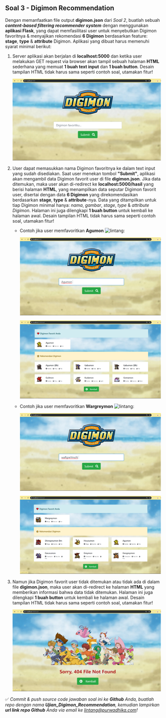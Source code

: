 ## **Soal 3 - Digimon Recommendation**

Dengan memanfaatkan file output __digimon.json__ dari _Soal 2_, buatlah sebuah __*content-based filtering recommender system*__ dengan menggunakan __aplikasi Flask__, yang dapat memfasilitasi user untuk menyebutkan Digimon favoritnya & menyajikan rekomendasi __6 Digimon__ berdasarkan feature: __stage__, __type__ & __attribute__ Digimon. Aplikasi yang dibuat harus memenuhi syarat minimal berikut:

1. Server aplikasi akan berjalan di __localhost:5000__ dan ketika user melakukan GET request via browser akan tampil sebuah halaman __HTML__ sederhana yang memuat __1 buah text input__ dan __1 buah button__. Desain tampilan HTML tidak harus sama seperti contoh soal, utamakan fitur!

    ![digi_1](./soal3a.png)

2. User dapat memasukkan nama Digimon favoritnya ke dalam text input yang sudah disediakan. Saat user menekan tombol __"Submit"__, aplikasi akan mengambil data Digimon favorit user di file __digimon.json__. Jika data ditemukan, maka user akan di-redirect ke __localhost:5000/hasil__ yang berisi halaman __HTML__, yang menampilkan data seputar Digimon favorit user, disertai dengan data __6 Digimon__ yang direkomendasikan berdasarkan __stage__, __type__ & __attribute__-nya. Data yang ditampilkan untuk tiap Digimon minimal hanya: _nama_, _gambar_, _stage_, _type_ & _attribute Digimon_. Halaman ini juga dilengkapi __1 buah button__ untuk kembali ke halaman awal. Desain tampilan HTML tidak harus sama seperti contoh soal, utamakan fitur!

    - Contoh jika user memfavoritkan __Agumon__ <img src='http://digidb.io/images/dot/dot050.png' alt='lintang' style='height:13px; width:18px'/>:
    
        ![digi_2](./soal3b.png)

        ![digi_3](./soal3c.png)

    - Contoh jika user memfavoritkan __Wargreymon__ <img src='http://digidb.io/images/dot/dot027.png' alt='lintang' style='height:13px; width:18px'/>:

        ![digi_4](./soal3d.png)

        ![digi_5](./soal3e.png)

4. Namun jika Digimon favorit user tidak ditemukan atau tidak ada di dalam file __digimon.json__, maka user akan di-redirect ke halaman __HTML__ yang memberikan informasi bahwa data tidak ditemukan. Halaman ini juga dilengkapi __1 buah button__ untuk kembali ke halaman awal. Desain tampilan HTML tidak harus sama seperti contoh soal, utamakan fitur!

    ![digi_6](./soal3f.png)

✅ _Commit & push source code jawaban soal ini ke __Github__ Anda, buatlah repo dengan nama __Ujian_Digimon_Recommendation__, kemudian lampirkan __url link repo Github__ Anda via email ke lintang@purwadhika.com!_
